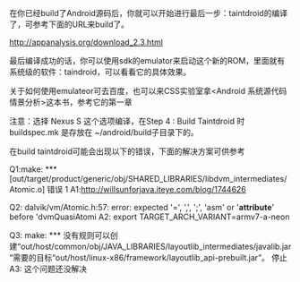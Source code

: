 在你已经build了Android源码后，你就可以开始进行最后一步：taintdroid的编译了，可参考下面的URL来build了。

http://appanalysis.org/download_2.3.html

最后编译成功的话，你可以使用sdk的emulator来启动这个新的ROM，里面就有系统级的软件：taindroid，可以看看它的具体效果。

关于如何使用emulateor可去百度，也可以来CSS实验室拿<Android 系统源代码情景分析>这本书，参考它的第一章

注意：选择 Nexus S 这个选项编译，在Step 4 : Build Taintdroid 时 buildspec.mk 是存放在 ~/android/build子目录下的。

在build taintdroid可能会出现以下的错误，下面的解决方案可供参考

Q1:make: *** [out/target/product/generic/obj/SHARED_LIBRARIES/libdvm_intermediates/Atomic.o] 错误 1
A1:http://willsunforjava.iteye.com/blog/1744626

Q2: dalvik/vm/Atomic.h:57: error: expected '=', ',', ';', 'asm' or '__attribute__' before 'dvmQuasiAtomi
A2: export TARGET_ARCH_VARIANT=armv7-a-neon

Q3: make: *** 没有规则可以创建“out/host/common/obj/JAVA_LIBRARIES/layoutlib_intermediates/javalib.jar”需要的目标“out/host/linux-x86/framework/layoutlib_api-prebuilt.jar”。 停止
A3: 这个问题还没解决


